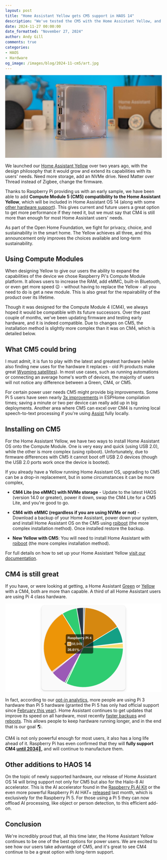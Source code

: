 ```yaml
---
layout: post
title: "Home Assistant Yellow gets CM5 support in HAOS 14"
description: "We've tested the CM5 with the Home Assistant Yellow, and it works! But the CM4 is still great!"
date: 2024-11-27 00:00:00
date_formatted: "November 27, 2024"
author: Andy Gill
comments: true
categories: 
- HAOS
- Hardware
og_image: /images/blog/2024-11-cm5/art.jpg
---
```


<img src='/images/blog/2024-11-cm5/art.jpg' alt="Home Assistant Yellow in all its glory">

We launched our [Home Assistant Yellow](/yellow/) over two years ago, with the design philosophy that it would grow and extend its capabilities with its users' needs. Need more storage, add an NVMe drive. Need Matter over Thread instead of Zigbee, change the firmware.

Thanks to Raspberry Pi providing us with an early sample, we have been able to add **Compute Module 5 (CM5) compatibility to the Home Assistant Yellow**, which will be included in Home Assistant OS 14 (along with some [other hardware support](#other-additions-to-haos-14)). This gives current and future users a great option to get more performance if they need it, but we must say that CM4 is still more than enough for most Home Assistant users' needs.

As part of the Open Home Foundation, we fight for privacy, choice, and sustainability in the smart home. The Yellow achieves all three, and this announcement only improves the choices available and long-term sustainability.

<!--more-->

## Using Compute Modules

When designing Yellow to give our users the ability to expand the capabilities of the device we chose Raspberry Pi's Compute Module platform. It allows users to increase the RAM, add eMMC, built-in Bluetooth, or even get more speed 😉 - without having to replace the Yellow - all you need to do is get a new module. This is also great for the repairability of the product over its lifetime.

Though it was designed for the Compute Module 4 (CM4), we always hoped it would be compatible with its future successors. Over the past couple of months, we've been updating firmware and testing early hardware, and it is indeed compatible. Due to changes on CM5, the installation method is slightly more complex than it was on CM4, which is detailed below.

## What CM5 could bring

I must admit, it is fun to play with the latest and greatest hardware (while also finding new uses for the hardware it replaces - old Pi products make great [Wyoming satellites](https://github.com/rhasspy/wyoming-satellite)). In most use cases, such as running automations or connecting an average home's worth of devices, the majority of users will not notice any difference between a Green, CM4, or CM5.

For certain power user needs CM5 might provide big improvements. Some Pi 5 users have seen nearly [3x improvements](https://www.youtube.com/watch?v=kaVND-M9pkA&t=415s) in ESPHome compilation times; saving a minute or two per device can really add up in big deployments. Another area where CM5 can excel over CM4 is running local speech-to-text processing if you're using [Assist](/voice_control/) fully locally.

## Installing on CM5

For the Home Assistant Yellow, we have two ways to install Home Assistant OS onto the Compute Module. One is very easy and quick (using USB 2.0), while the other is more complex (using rpiboot). Unfortunately, due to firmware differences with CM5 it cannot boot off USB 2.0 devices (though the USB 2.0 ports work once the device is booted).

If you already have a Yellow running Home Assistant OS, upgrading to CM5 can be a drop-in replacement, but in some circumstances it can be more complex,

- **CM4 Lite (no eMMC) with NVMe storage** - Update to the latest HAOS (version 14.0 or greater), power it down, swap the CM4 Lite for a CM5 Lite, and you're good to go.

- **CM4 with eMMC (regardless if you are using NVMe or not)** -  Download a backup of your Home Assistant, power down your system, and install Home Assistant OS on the CM5 using [rpiboot](https://support.nabucasa.com/hc/en-us/articles/25485061432093-Reinstall-the-Home-Assistant-Operating-System-on-Raspberry-Pi-CM5) (the more complex installation method). Once installed restore the backup.

- **New Yellow with CM5**: You will need to install Home Assistant with [rpiboot](https://support.nabucasa.com/hc/en-us/articles/25606333033501-Home-Assistant-Yellow-Kit-with-CM5) (the more complex installation method).

For full details on how to set up your Home Assistant Yellow [visit our documentation](https://support.nabucasa.com/hc/en-us/categories/24734575925149-Home-Assistant-Yellow).

## CM4 is still great

If you have, or were looking at getting, a Home Assistant [Green](/green/) or [Yellow](/yellow/) with a CM4, both are more than capable. A third of all Home Assistant users are using Pi 4 class hardware.

<img src='/images/blog/2024-11-cm5/analytics.png' style='border: 0;box-shadow: none;' alt="In our analytics Pi 4 class hardware is the most used SBC">

In fact, according to our [opt-in analytics](https://analytics.home-assistant.io/), more people are using Pi 3 hardware than Pi 5 hardware (granted the Pi 5 has only had official support since [February this year](/blog/2024/02/26/home-assistant-os-12-support-for-raspberry-pi-5/)). Home Assistant continues to get updates that improve its speed on all hardware, most recently [faster backups](/blog/2024/02/26/home-assistant-os-12-support-for-raspberry-pi-5/#faster-backups) and [reboots](/blog/2024/03/06/release-20243/#home-assistant-boots-twice-as-fast). This allows people to keep hardware running longer, and in the end that is our goal 🌎.

CM4 is not only powerful enough for most users, it also has a long life ahead of it. Raspberry Pi has even confirmed that they will **fully support CM4 [until 2034](https://www.raspberrypi.com/products/compute-module-4/?variant=raspberry-pi-cm4001000#:~:text=Obsolescence%20Statement)💪,** and will continue to manufacture them.

## Other additions to HAOS 14

On the topic of newly supported hardware, our release of Home Assistant OS 14 will bring support not only for CM5 but also for the Hailo-8 AI accelerator. This is the AI accelerator found in the [Raspberry Pi AI Kit](https://www.raspberrypi.com/documentation/accessories/ai-kit.html) or the even more powerful Raspberry Pi AI HAT+ [released](https://www.raspberrypi.com/news/raspberry-pi-ai-hat/) last month, which is exclusively for the Raspberry Pi 5. For those using a Pi 5 they can now offload AI processing, like object or person detection, to this efficient add-on.

## Conclusion

We're incredibly proud that, all this time later, the Home Assistant Yellow continues to be one of the best options for power users. We are excited to see how our users take advantage of CM5, and it's great to see CM4 continue to be a great option with long-term support.
